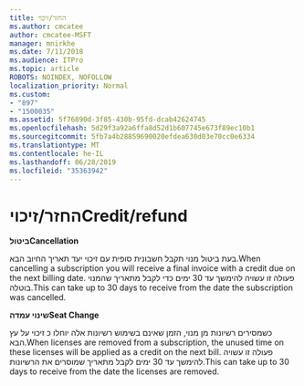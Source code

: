 ```yaml
---
title: החזר/זיכוי
ms.author: cmcatee
author: cmcatee-MSFT
manager: mnirkhe
ms.date: 7/11/2018
ms.audience: ITPro
ms.topic: article
ROBOTS: NOINDEX, NOFOLLOW
localization_priority: Normal
ms.custom:
- "897"
- "1500035"
ms.assetid: 5f76890d-3f85-430b-95fd-dcab42624745
ms.openlocfilehash: 5d29f3a92a6ffa8d52d1b607745e673f89ec10b1
ms.sourcegitcommit: 5fb7a4b28859690020efdea630d03e70cc0e6334
ms.translationtype: MT
ms.contentlocale: he-IL
ms.lasthandoff: 06/28/2019
ms.locfileid: "35363942"
---
```

# <a name="creditrefund"></a><span data-ttu-id="818ac-102">החזר/זיכוי</span><span class="sxs-lookup"><span data-stu-id="818ac-102">Credit/refund</span></span>

 <span data-ttu-id="818ac-103">**ביטול**</span><span class="sxs-lookup"><span data-stu-id="818ac-103">**Cancellation**</span></span>
  
<span data-ttu-id="818ac-104">בעת ביטול מנוי תקבל חשבונית סופית עם זיכוי יעד תאריך החיוב הבא.</span><span class="sxs-lookup"><span data-stu-id="818ac-104">When cancelling a subscription you will receive a final invoice with a credit due on the next billing date.</span></span> <span data-ttu-id="818ac-105">פעולה זו עשויה להימשך עד 30 ימים כדי לקבל מתאריך שהמנוי בוטלה.</span><span class="sxs-lookup"><span data-stu-id="818ac-105">This can take up to 30 days to receive from the date the subscription was cancelled.</span></span>
  
 <span data-ttu-id="818ac-106">**שינוי עמדה**</span><span class="sxs-lookup"><span data-stu-id="818ac-106">**Seat Change**</span></span>
  
<span data-ttu-id="818ac-107">כשמסירים רשיונות מן מנוי, הזמן שאינם בשימוש רשיונות אלה יוחלו כ זיכוי על עץ הבא.</span><span class="sxs-lookup"><span data-stu-id="818ac-107">When licenses are removed from a subscription, the unused time on these licenses will be applied as a credit on the next bill.</span></span> <span data-ttu-id="818ac-108">פעולה זו עשויה להימשך עד 30 ימים לקבל מתאריך שמוסרים את הרשיונות.</span><span class="sxs-lookup"><span data-stu-id="818ac-108">This can take up to 30 days to receive from the date the licenses are removed.</span></span>
  